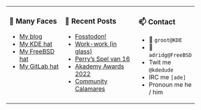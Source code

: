 
<table><tr>
  
<td valign="top" width="30%">
  
### 🙋 Many Faces

- [My blog](https://euroquis.nl/bobulate/)
- [My KDE hat](https://invent.kde.org/adridg)
- [My FreeBSD hat](https://wiki.freebsd.org/AdriaanDeGroot)
- [My GitLab hat](https://gitlab.com/adriaandegroot)
</td>

<td valign="top" width="40%">
  
### 💬 Recent Posts

<!-- BLOG-POST-LIST:START -->
- [Fosstodon!](https://euroquis.nl//blabla/2022/11/01/fosstodon.html)
- [Work-work &lpar;in glass&rpar;](https://euroquis.nl//blabla/2022/10/31/work.html)
- [Perry’s Spel van 16](https://euroquis.nl//blabla/2022/10/09/perry.html)
- [Akademy Awards 2022](https://euroquis.nl//kde/2022/10/07/awards.html)
- [Community Calamares](https://euroquis.nl//kde/2022/08/27/lookback.html)
<!-- BLOG-POST-LIST:END -->
</td>

<td valign="top" width="30%">
  
### 📫 Contact

- 📧 `groot@KDE`
- 📧 `adridg@FreeBSD`
- Twit me `@kdedude`
- IRC me `[ade]`
- Pronoun me he / him
</td>

</tr></table>
